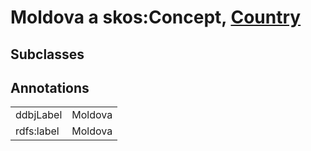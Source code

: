 # Moldova a skos:Concept, [Country](/0.1/Country)

## Subclasses

## Annotations

|||
|-----|-----|
|ddbjLabel|Moldova|
|rdfs:label|Moldova|

